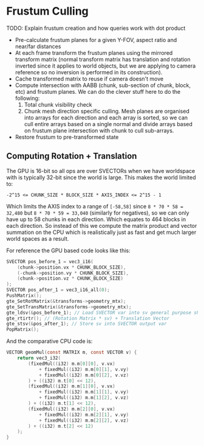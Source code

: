 # Frustum Culling

TODO: Explain frustum creation and how queries work with dot product

* Pre-calculate frustum planes for a given Y-FOV, aspect ratio and near/far distances
* At each frame transform the frustum planes using the mirrored transform matrix (normal
  transform matrix has translation and rotation inverted since it applies to world objects,
  but we are applying to camera reference so no inversion is performed in its construction).
* Cache transformed matrix to reuse if camera doesn't move
* Compute intersection with AABB (chunk, sub-section of chunk, block, etc) and frustum planes.
  We can do the clever stuff here to do the following:
  1. Total chunk visibility check
  2. Chunk mesh direction specific culling. Mesh planes are organised into arrays for each
     direction and each array is sorted, so we can cull entire arrays based on a single normal
     and divide arrays based on frustum plane intersection with chunk to cull sub-arrays.
* Restore frustum to pre-transformed state

## Computing Rotation + Translation

The GPU is 16-bit so all ops are over SVECTORs when we have worldspace with is
typically 32-bit since the world is large. This makes the world limited to:

```
-2^15 <= CHUNK_SIZE * BLOCK_SIZE * AXIS_INDEX <= 2^15 - 1
```

Which limits the AXIS index to a range of `[-58,58]` since `8 * 70 * 58 = 32,480`
but `8 * 70 * 59 = 33,040` (similarly for negatives), so we can only have up to
58 chunks in each direction. Which equates to 464 blocks in each direction.
So instead of this we compute the matrix product and vector summation on the CPU
which is realistically just as fast and get much larger world spaces as a result.

For reference the GPU based code looks like this:
```c
SVECTOR pos_before_1 = vec3_i16(
    (chunk->position.vx * CHUNK_BLOCK_SIZE),
    (-chunk->position.vy * CHUNK_BLOCK_SIZE),
    (chunk->position.vz * CHUNK_BLOCK_SIZE)
);
SVECTOR pos_after_1 = vec3_i16_all(0);
PushMatrix();
gte_SetRotMatrix(&transforms->geometry_mtx);
gte_SetTransMatrix(&transforms->geometry_mtx);
gte_ldsv(&pos_before_1); // Load SVECTOR var into sv general purpose short vector register
gte_rtirtr(); // (Rotation Matrix * sv) + Translation Vector
gte_stsv(&pos_after_1); // Store sv into SVECTOR output var
PopMatrix();
```

And the comparative CPU code is:
```c
VECTOR geomMul(const MATRIX m, const VECTOR v) {
    return vec3_i32(
        (fixedMul((i32) m.m[0][0], v.vx)
            + fixedMul((i32) m.m[0][1], v.vy)
            + fixedMul((i32) m.m[0][2], v.vz)
        ) + ((i32) m.t[0] << 12),
        (fixedMul((i32) m.m[1][0], v.vx)
            + fixedMul((i32) m.m[1][1], v.vy)
            + fixedMul((i32) m.m[1][2], v.vz)
        ) + ((i32) m.t[1] << 12),
        (fixedMul((i32) m.m[2][0], v.vx)
            + fixedMul((i32) m.m[2][1], v.vy)
            + fixedMul((i32) m.m[2][2], v.vz)
        ) + ((i32) m.t[2] << 12)
    );
}
```
